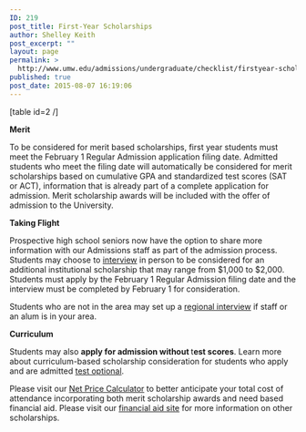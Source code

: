 ```yaml
---
ID: 219
post_title: First-Year Scholarships
author: Shelley Keith
post_excerpt: ""
layout: page
permalink: >
  http://www.umw.edu/admissions/undergraduate/checklist/firstyear-scholarships/
published: true
post_date: 2015-08-07 16:19:06
---
```

[table id=2 /]

<a id="Merit"></a><strong>Merit</strong>

To be considered for merit based scholarships, first year students must meet the February 1 Regular Admission application filing date. Admitted students who meet the filing date will automatically be considered for merit scholarships based on cumulative GPA and standardized test scores (SAT or ACT), information that is already part of a complete application for admission. Merit scholarship awards will be included with the offer of admission to the University.

<a id="Taking Flight"></a><strong>Taking Flight</strong>

Prospective high school seniors now have the option to share more information with our Admissions staff as part of the admission process. Students may choose to <a href="https://umw.askadmissions.net/Portal/EI/GroupUrl?gid=53045964a5260b561642578a0eff909e407e44">interview</a> in person to be considered for an additional institutional scholarship that may range from $1,000 to $2,000. Students must apply by the February 1 Regular Admission filing date and the interview must be completed by February 1 for consideration.

Students who are not in the area may set up a <a href="https://goo.gl/forms/bWjqBYew3z2CmkDE3">regional interview</a> if staff or an alum is in your area.

<strong>Curriculum</strong>

Students may also <strong>apply for admission without </strong>t<strong>est scores</strong>. Learn more about curriculum-based scholarship consideration for students who apply and are admitted <a href="http://www.umw.edu/admissions/undergraduate/checklist/test-optional/">test optional</a>.

Please visit our <a href="http://adminfinance.umw.edu/umwstatic/financialaid/NetPriceCalculator/npcalc.htm">Net Price Calculator</a> to better anticipate your total cost of attendance incorporating both merit scholarship awards and need based financial aid. Please visit our <a href="http://www.umw.edu/financialaid/types/scholarship-opportunities/">financial aid site</a> for more information on other scholarships.

&nbsp;

&nbsp;

&nbsp;